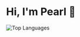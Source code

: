 # Hi, I'm Pearl 👋

<div align="left">

![Top Languages](https://github-readme-stats.vercel.app/api/top-langs/?username=pearl-natalia&layout=compact&card_width=333&theme=rose_pine&size_weight=0.5&count_weight=0.5)
</div>

